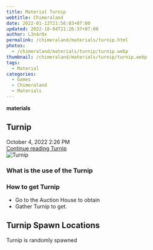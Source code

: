 ```yaml
---
title: Material Turnip
webtitle: Chimeraland
date: 2022-01-12T21:56:03+07:00
updated: 2022-10-04T21:26:37+07:00
author: L3n4r0x
permalink: /chimeraland/materials/turnip.html
photos:
  - /chimeraland/materials/turnip/turnip.webp
thumbnail: /chimeraland/materials/turnip/turnip.webp
tags:
  - Material
categories:
  - Games
  - Chimeraland
  - Materials
---
```


<section id="bootstrap-wrapper">
  <link
    rel="stylesheet"
    href="https://cdn.statically.io/gh/dimaslanjaka/Web-Manajemen/40ac3225/css/bootstrap-4.5-wrapper.css"
  />
  <div
    class="row g-0 border rounded overflow-hidden flex-md-row mb-4 shadow-sm position-relative"
  >
    <div class="col p-4 d-flex flex-column position-static">
      <strong class="d-inline-block mb-2 text-success">materials</strong>
      <h2 class="mb-0">Turnip</h2>
      <div class="mb-1 text-muted">October 4, 2022 2:26 PM</div>
      <a href="/chimeraland/materials/turnip.html" class="stretched-link d-none"
        >Continue reading Turnip</a
      >
    </div>
    <div class="col-auto d-none d-lg-block">
      <img src="/chimeraland/materials/turnip/turnip.webp" alt="Turnip" />
    </div>
  </div>
  <div class="row">
    <div class="col-lg-6 col-12 mb-2">
      <div class="card">
        <div class="card-body">
          <h3 class="card-title">What is the use of the Turnip</h3>
          <div class="card-text"><ul></ul></div>
        </div>
      </div>
    </div>
    <div class="col-lg-6 col-12 mb-2">
      <div class="card">
        <div class="card-body">
          <h3 class="card-title">How to get Turnip</h3>
          <div class="card-text">
            <ul>
              <li>Go to the Auction House to obtain</li>
              <li>Gather Turnip to get.</li>
            </ul>
          </div>
        </div>
      </div>
    </div>
    <div class="col-12 mb-2">
      <h2>Turnip Spawn Locations</h2>
      <p>Turnip is randomly spawned</p>
    </div>
  </div>
</section>